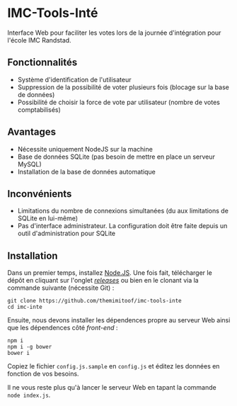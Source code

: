 # IMC-Tools-Inté
Interface Web pour faciliter les votes lors de la journée d'intégration pour l'école IMC Randstad.


## Fonctionnalités
 * Système d'identification de l'utilisateur
 * Suppression de la possibilité de voter plusieurs fois (blocage sur la base de données)
 * Possibilité de choisir la force de vote par utilisateur (nombre de votes comptabilisés)


## Avantages
 * Nécessite uniquement NodeJS sur la machine
 * Base de données SQLite (pas besoin de mettre en place un serveur MySQL)
 * Installation de la base de données automatique


## Inconvénients
 * Limitations du nombre de connexions simultanées (du aux limitations de SQLite en lui-même)
 * Pas d'interface administrateur. La configuration doit être faite depuis un outil d'administration pour SQLite


## Installation
Dans un premier temps, installez [Node.JS](https://nodejs.org). Une fois fait, télécharger le dépôt en cliquant sur l'onglet _[releases](https://github.com/themimitoof/imc-tools-inte/releases)_ ou bien en le clonant via la commande suivante (nécessite Git) :
```
git clone https://github.com/themimitoof/imc-tools-inte
cd imc-inte
```

Ensuite, nous devons installer les dépendences propre au serveur Web ainsi que les dépendences côté _front-end_ :
```
npm i
npm i -g bower
bower i
```

Copiez le fichier ```config.js.sample``` en ```config.js``` et éditez les données en fonction de vos besoins.

Il ne vous reste plus qu'à lancer le serveur Web en tapant la commande ```node index.js```.